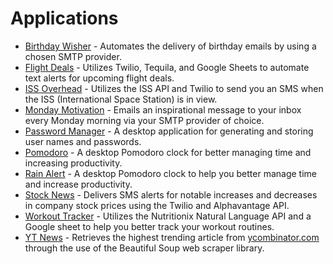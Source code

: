 # Applications

- [Birthday Wisher](https://github.com/Steven-Klavins/Python-Bootcamp-2022/tree/main/Applications/birthday-wisher) - Automates the delivery of birthday emails by using a chosen SMTP provider.
- [Flight Deals](https://github.com/Steven-Klavins/Python-Bootcamp-2022/tree/main/Applications/flight-deals) - Utilizes Twilio, Tequila, and Google Sheets to automate text alerts for upcoming flight deals.
- [ISS Overhead](https://github.com/Steven-Klavins/Python-Bootcamp-2022/tree/main/Applications/iss-overhead) - Utilizes the ISS API and Twilio to send you an SMS when the ISS (International Space Station) is in view.
- [Monday Motivation](https://github.com/Steven-Klavins/Python-Bootcamp-2022/tree/main/Applications/monday-motivation) - Emails an inspirational message to your inbox every Monday morning via your SMTP provider of choice. 
- [Password Manager](https://github.com/Steven-Klavins/Python-Bootcamp-2022/tree/main/Applications/password-manager) - A desktop application for generating and storing user names and passwords.
- [Pomodoro](https://github.com/Steven-Klavins/Python-Bootcamp-2022/tree/main/Applications/pomodoro) - A desktop Pomodoro clock for better managing time and increasing productivity. 
- [Rain Alert](https://github.com/Steven-Klavins/Python-Bootcamp-2022/tree/main/Applications/rain-alert) - A desktop Pomodoro clock to help you better manage time and increase productivity.
- [Stock News](https://github.com/Steven-Klavins/Python-Bootcamp-2022/tree/main/Applications/stock-news) - Delivers SMS alerts for notable increases and decreases in company stock prices using the Twilio and Alphavantage API.
- [Workout Tracker](https://github.com/Steven-Klavins/Python-Bootcamp-2022/tree/main/Applications/workout-tracker) - Utilizes the Nutritionix Natural Language API and a Google sheet to help you better track your workout routines. 
- [YT News](https://github.com/Steven-Klavins/Python-Bootcamp-2022/tree/main/Applications/yc-news) - Retrieves the highest trending article from [ycombinator.com](https://news.ycombinator.com/) through the use of the Beautiful Soup web scraper library. 